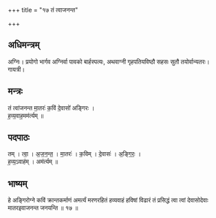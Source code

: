 +++
title = "१७ तं त्वाजनन्त"

+++
## अधिमन्त्रम्
अग्निः। प्रयोगो भार्गव अग्निर्वा पावको बार्हस्पत्यः, अथवाग्नी गृहपतियविष्ठौ सहसः सुतौ तयोर्वान्यतरः। गायत्री।

## मन्त्रः
तं त्वा॑जनन्त मा॒तरः॑ क॒विं दे॒वासो॑ अङ्गिरः ।  
ह॒व्य॒वाह॒मम॑र्त्यम् ॥

## पदपाठः
तम् । त्वा॒ । अ॒ज॒न॒न्त॒ । मा॒तरः॑ । क॒विम् । दे॒वासः॑ । अ॒ङ्गि॒रः॒ ।  
ह॒व्य॒ऽवाह॑म् । अम॑र्त्यम् ॥

## भाष्यम्
हे अङ्गिरोग्ने कविं क्रान्तकर्माणं अमर्त्यं मरणरहितं हव्यवाहं हविषां विढारं तं प्रसिद्धं त्वा त्वां देवासोदेवाः मातरइवाजनन्त जनयन्ति ॥ १७ ॥